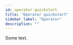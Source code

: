 ```yaml
---
id: operator-quickstart
title: "Operator quickstart"
sidebar_label: "Operator"
description: ""
---
```


Some text.
